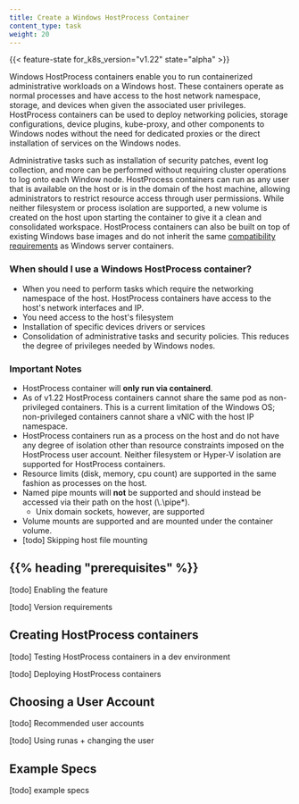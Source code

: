 ```yaml
---
title: Create a Windows HostProcess Container
content_type: task
weight: 20
---
```


<!-- overview -->

{{< feature-state for_k8s_version="v1.22" state="alpha" >}}

Windows HostProcess containers enable you to run containerized administrative workloads on a Windows host. These containers operate as normal processes and have access to the host network namespace, storage, and devices when given the associated user privileges. HostProcess containers can be used to deploy networking policies, storage configurations, device plugins, kube-proxy, and other components to Windows nodes without the need for dedicated proxies or the direct installation of services on the Windows nodes.

Administrative tasks such as installation of security patches, event log collection, and more can be performed without requiring cluster operations to log onto each Window node. HostProcess containers can run as any user that is available on the host or is in the domain of the host machine, allowing administrators to restrict resource access through user permissions. While neither filesystem or process isolation are supported, a new volume is created on the host upon starting the container to give it a clean and consolidated workspace. HostProcess containers can also be built on top of existing Windows base images and do not inherit the same [compatibility requirements](https://docs.microsoft.com/virtualization/windowscontainers/deploy-containers/version-compatibility) as Windows server containers.

### When should I use a Windows HostProcess container?

- When you need to perform tasks which require the networking namespace of the host. HostProcess containers have access to the host's network interfaces and IP.
- You need access to the host's filesystem
- Installation of specific devices drivers or services
- Consolidation of administrative tasks and security policies. This reduces the degree of privileges needed by Windows nodes.

### Important Notes

- HostProcess container will **only run via containerd**.
- As of v1.22 HostProcess containers cannot share the same pod as non-privileged containers. This is a current limitation of the Windows OS; non-privileged containers cannot share a vNIC with the host IP namespace.
- HostProcess containers run as a process on the host and do not have any degree of isolation other than resource constraints imposed on the HostProcess user account. Neither filesystem or Hyper-V isolation are supported for HostProcess containers.
- Resource limits (disk, memory, cpu count) are supported in the same fashion as processes on the host.
- Named pipe mounts will **not** be supported and should instead be accessed via their path on the host (\\.\pipe\*).
    - Unix domain sockets, however, are supported
- Volume mounts are supported and are mounted under the container volume.
- [todo] Skipping host file mounting

## {{% heading "prerequisites" %}}
[todo] Enabling the feature

[todo] Version requirements

## Creating HostProcess containers

[todo] Testing HostProcess containers in a dev environment

[todo] Deploying HostProcess containers

## Choosing a User Account

[todo] Recommended user accounts

[todo] Using runas + changing the user

## Example Specs

[todo] example specs
